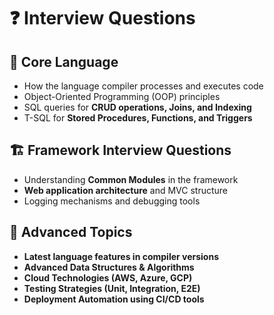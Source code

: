 
# ❓ Interview Questions  

## 🔧 Core Language  
- How the language compiler processes and executes code  
- Object-Oriented Programming (OOP) principles  
- SQL queries for **CRUD operations, Joins, and Indexing**  
- T-SQL for **Stored Procedures, Functions, and Triggers**  

## 🏗️ Framework Interview Questions  
- Understanding **Common Modules** in the framework  
- **Web application architecture** and MVC structure  
- Logging mechanisms and debugging tools  

## 🚀 Advanced Topics  
- **Latest language features in compiler versions**  
- **Advanced Data Structures & Algorithms**  
- **Cloud Technologies (AWS, Azure, GCP)**  
- **Testing Strategies (Unit, Integration, E2E)**  
- **Deployment Automation using CI/CD tools**  

